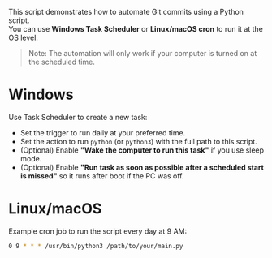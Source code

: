 This script demonstrates how to automate Git commits using a Python script.  
You can use **Windows Task Scheduler** or **Linux/macOS cron** to run it at the OS level. 

> Note: The automation will only work if your computer is turned on at the scheduled time.

# Windows
Use Task Scheduler to create a new task:
- Set the trigger to run daily at your preferred time.
- Set the action to run `python` (or `python3`) with the full path to this script.
- (Optional) Enable **"Wake the computer to run this task"** if you use sleep mode.
- (Optional) Enable **"Run task as soon as possible after a scheduled start is missed"** so it runs after boot if the PC was off.

# Linux/macOS
Example cron job to run the script every day at 9 AM:  

```sh
0 9 * * * /usr/bin/python3 /path/to/your/main.py
```